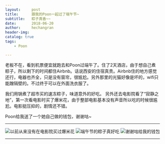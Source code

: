 ```yaml
---
layout:     post
title:      跟我的Poon一起过了端午节~
subtitle:   粽子真香~~
date:       2018-06-20
author:     hechangran
header-img:
catalog: true
tags:
    - Poon

---
```


老板不在，看到机票便宜就跑去和Poon过端午了。住了2天酒店，由于想自己煮粽子，所以剩下的时间都住Airbnb。话说西安的住宿真贵。Airbnb住的地方感觉还行，电器也齐全，只是没有窗帘，很尴尬。另外那里的光猫好像是坏的，wifi只能蹭隔壁的。不过终于可以在外面洗衣服了。 

我们用锅煮了超市买的速冻粽子，味道意外的好吃。 另外还去电影院看了“寂静之地”，第一次看电影时买了爆米花，由于整部电影基本没有声音所以吃的时候很尴尬。电影挺压抑的，剧情还不错。

Poon给我送了一个她自己做的钱包，谢谢咕~


---
![以前从来没有在电影院买过爆米花](https://storage.live.com/items/E8296157986DFB93!79909?authkey=AH5BGF0bMKCsU8A)
![端午节的粽子真好吃](https://storage.live.com/items/E8296157986DFB93!79910?authkey=AH5BGF0bMKCsU8A)
![谢谢咕给我的钱包](https://storage.live.com/items/E8296157986DFB93!79911?authkey=AH5BGF0bMKCsU8A)
 



---



